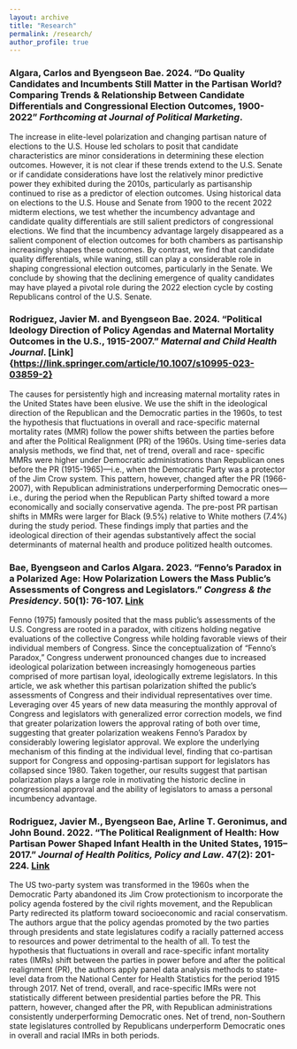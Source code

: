 ```yaml
---
layout: archive
title: "Research"
permalink: /research/
author_profile: true
---
```


### Algara, Carlos and Byengseon Bae. 2024. “Do Quality Candidates and Incumbents Still Matter in the Partisan World? Comparing Trends & Relationship Between Candidate Differentials and Congressional Election Outcomes, 1900-2022” *Forthcoming at Journal of Political Marketing*.

The increase in elite-level polarization and changing partisan nature of elections to the U.S. House led scholars to posit that candidate characteristics are minor considerations in determining these election outcomes. However, it is not clear if these trends extend to the U.S. Senate or if candidate considerations have lost the relatively minor predictive power they exhibited during the 2010s, particularly as partisanship continued to rise as a predictor of election outcomes. Using historical data on elections to the U.S. House and Senate from 1900 to the recent 2022 midterm elections, we test whether the incumbency advantage and candidate quality differentials are still salient predictors of congressional elections. We find that the incumbency advantage largely disappeared as a salient component of election outcomes for both chambers as partisanship increasingly shapes these outcomes. By contrast, we find that candidate quality differentials, while waning, still can play a considerable role in shaping congressional election outcomes, particularly in the Senate. We conclude by showing that the declining emergence of quality candidates may have played a pivotal role during the 2022 election cycle by costing Republicans control of the U.S. Senate.

### Rodriguez, Javier M. and Byengseon Bae. 2024. “Political Ideology Direction of Policy Agendas and Maternal Mortality Outcomes in the U.S., 1915-2007.” *Maternal and Child Health Journal*. [Link]{https://link.springer.com/article/10.1007/s10995-023-03859-2}

The causes for persistently high and increasing maternal mortality rates in the United States have been elusive. We use the shift in the ideological direction of the Republican and the Democratic parties in the 1960s, to test the hypothesis that fluctuations in overall and race-specific maternal mortality rates (MMR) follow the power shifts between the parties before and after the Political Realignment (PR) of the 1960s. Using time-series data analysis methods, we find that, net of trend, overall and race- specific MMRs were higher under Democratic administrations than Republican ones before the PR (1915-1965)—i.e., when the Democratic Party was a protector of the Jim Crow system. This pattern, however, changed after the PR (1966-2007), with Republican administrations underperforming Democratic ones—i.e., during the period when the Republican Party shifted toward a more economically and socially conservative agenda. The pre-post PR partisan shifts in MMRs were larger for Black (9.5%) relative to White mothers (7.4%) during the study period. These findings imply that parties and the ideological direction of their agendas substantively affect the social determinants of maternal health and produce politized health outcomes.

### Bae, Byengseon and Carlos Algara. 2023. “Fenno’s Paradox in a Polarized Age: How Polarization Lowers the Mass Public’s Assessments of Congress and Legislators.” *Congress & the Presidency*. 50(1): 76-107. [Link](https://www.tandfonline.com/doi/full/10.1080/07343469.2022.2110995)

Fenno (1975) famously posited that the mass public’s assessments of the U.S. Congress are rooted in a paradox, with citizens holding negative evaluations of the collective Congress while holding favorable views of their individual members of Congress. Since the conceptualization of “Fenno’s Paradox,” Congress underwent pronounced changes due to increased ideological polarization between increasingly homogeneous parties comprised of more partisan loyal, ideologically extreme legislators. In this article, we ask whether this partisan polarization shifted the public’s assessments of Congress and their individual representatives over time. Leveraging over 45 years of new data measuring the monthly approval of Congress and legislators with generalized error correction models, we find that greater polarization lowers the approval rating of both over time, suggesting that greater polarization weakens Fenno’s Paradox by considerably lowering legislator approval. We explore the underlying mechanism of this finding at the individual level, finding that co-partisan support for Congress and opposing-partisan support for legislators has collapsed since 1980. Taken together, our results suggest that partisan polarization plays a large role in motivating the historic decline in congressional approval and the ability of legislators to amass a personal incumbency advantage.

### Rodriguez, Javier M., Byengseon Bae, Arline T. Geronimus, and John Bound. 2022. “The Political Realignment of Health: How Partisan Power Shaped Infant Health in the United States, 1915–2017.” *Journal of Health Politics, Policy and Law*. 47(2): 201-224. [Link](https://read.dukeupress.edu/jhppl/article-abstract/47/2/201/181615/The-Political-Realignment-of-Health-How-Partisan?redirectedFrom=fulltext)

The US two-party system was transformed in the 1960s when the Democratic Party abandoned its Jim Crow protectionism to incorporate the policy agenda fostered by the civil rights movement, and the Republican Party redirected its platform toward socioeconomic and racial conservatism. The authors argue that the policy agendas promoted by the two parties through presidents and state legislatures codify a racially patterned access to resources and power detrimental to the health of all. To test the hypothesis that fluctuations in overall and race-specific infant mortality rates (IMRs) shift between the parties in power before and after the political realignment (PR), the authors apply panel data analysis methods to state-level data from the National Center for Health Statistics for the period 1915 through 2017. Net of trend, overall, and race-specific IMRs were not statistically different between presidential parties before the PR. This pattern, however, changed after the PR, with Republican administrations consistently underperforming Democratic ones. Net of trend, non-Southern state legislatures controlled by Republicans underperform Democratic ones in overall and racial IMRs in both periods.
